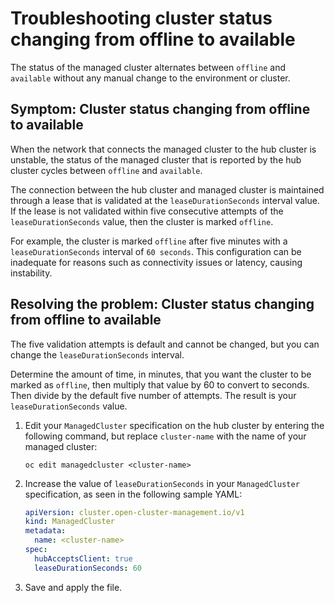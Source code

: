 # Troubleshooting cluster status changing from offline to available

The status of the managed cluster alternates between `offline` and `available` without any manual change to the environment or cluster. 

## Symptom: Cluster status changing from offline to available

When the network that connects the managed cluster to the hub cluster is unstable, the status of the managed cluster that is reported by the hub cluster cycles between `offline` and `available`. 

The connection between the hub cluster and managed cluster is maintained through a lease that is validated at the `leaseDurationSeconds` interval value. If the lease is not validated within five consecutive attempts of the `leaseDurationSeconds` value, then the cluster is marked `offline`. 

For example, the cluster is marked `offline` after five minutes with a `leaseDurationSeconds` interval of `60 seconds`. This configuration can be inadequate for reasons such as connectivity issues or latency, causing instability.

## Resolving the problem: Cluster status changing from offline to available

The five validation attempts is default and cannot be changed, but you can change the `leaseDurationSeconds` interval. 

Determine the amount of time, in minutes, that you want the cluster to be marked as `offline`, then multiply that value by 60 to convert to seconds. Then divide by the default five number of attempts. The result is your `leaseDurationSeconds` value.

1. Edit your `ManagedCluster` specification on the hub cluster by entering the following command, but replace `cluster-name` with the name of your managed cluster:

   ```
   oc edit managedcluster <cluster-name>
   ```
2. Increase the value of `leaseDurationSeconds` in your `ManagedCluster` specification, as seen in the following sample YAML:

   ```yaml
   apiVersion: cluster.open-cluster-management.io/v1
   kind: ManagedCluster
   metadata:
     name: <cluster-name>
   spec:
     hubAcceptsClient: true
     leaseDurationSeconds: 60
   ```
3. Save and apply the file.
